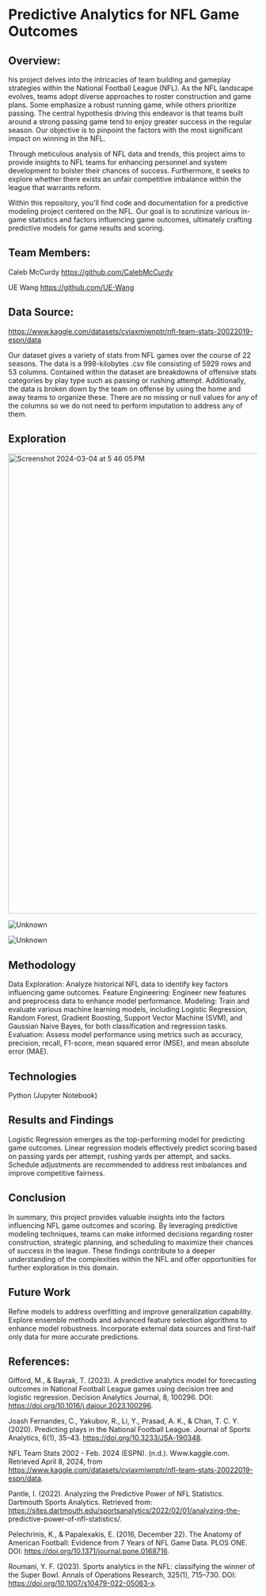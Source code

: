# Predictive Analytics for NFL Game Outcomes

## Overview:

his project delves into the intricacies of team building and gameplay strategies within the National Football League (NFL). As the NFL landscape evolves, teams adopt diverse approaches to roster construction and game plans. Some emphasize a robust running game, while others prioritize passing. The central hypothesis driving this endeavor is that teams built around a strong passing game tend to enjoy greater success in the regular season. Our objective is to pinpoint the factors with the most significant impact on winning in the NFL.

Through meticulous analysis of NFL data and trends, this project aims to provide insights to NFL teams for enhancing personnel and system development to bolster their chances of success. Furthermore, it seeks to explore whether there exists an unfair competitive imbalance within the league that warrants reform.

Within this repository, you'll find code and documentation for a predictive modeling project centered on the NFL. Our goal is to scrutinize various in-game statistics and factors influencing game outcomes, ultimately crafting predictive models for game results and scoring.


## Team Members:

Caleb McCurdy  https://github.com/CalebMcCurdy

UE Wang  https://github.com/UE-Wang

## Data Source:

https://www.kaggle.com/datasets/cviaxmiwnptr/nfl-team-stats-20022019-espn/data

Our dataset gives a variety of stats from NFL games over the course of 22 seasons. The data is a 998-kilobytes .csv file consisting of 5929 rows and 53 columns. Contained within the dataset are breakdowns of offensive stats categories by play type such as passing or rushing attempt. Additionally, the data is broken down by the team on offense by using the home and away teams to organize these. There are no missing or null values for any of the columns so we do not need to perform imputation to address any of them. 

## Exploration

<img width="930" alt="Screenshot 2024-03-04 at 5 46 05 PM" src="https://github.com/UE-Wang/MSADS599-Capstone-Project/assets/108497911/d0cd9824-ed73-4288-8af7-c7c221cf1515">

![Unknown](https://github.com/CalebMcCurdy/NFL_Impact_Analysis/assets/108497911/1e8c68b3-d79c-4f45-85ab-4a126787c822)

![Unknown](https://github.com/CalebMcCurdy/NFL_Impact_Analysis/assets/108497911/9dfa4d82-808f-4a7f-818e-d0ad232128e6)

## Methodology

Data Exploration: Analyze historical NFL data to identify key factors influencing game outcomes.
Feature Engineering: Engineer new features and preprocess data to enhance model performance.
Modeling: Train and evaluate various machine learning models, including Logistic Regression, Random Forest, Gradient Boosting, Support Vector Machine (SVM), and Gaussian Naive Bayes, for both classification and regression tasks.
Evaluation: Assess model performance using metrics such as accuracy, precision, recall, F1-score, mean squared error (MSE), and mean absolute error (MAE).

## Technologies

Python (Jupyter Notebook)

## Results and Findings

Logistic Regression emerges as the top-performing model for predicting game outcomes.
Linear regression models effectively predict scoring based on passing yards per attempt, rushing yards per attempt, and sacks.
Schedule adjustments are recommended to address rest imbalances and improve competitive fairness.

## Conclusion

In summary, this project provides valuable insights into the factors influencing NFL game outcomes and scoring. By leveraging predictive modeling techniques, teams can make informed decisions regarding roster construction, strategic planning, and scheduling to maximize their chances of success in the league. These findings contribute to a deeper understanding of the complexities within the NFL and offer opportunities for further exploration in this domain.

## Future Work

Refine models to address overfitting and improve generalization capability.
Explore ensemble methods and advanced feature selection algorithms to enhance model robustness.
Incorporate external data sources and first-half only data for more accurate predictions.

## References:

Gifford, M., & Bayrak, T. (2023). A predictive analytics model for forecasting outcomes in 		National Football League games using decision tree and logistic regression. Decision 		Analytics Journal, 8, 100296. DOI: https://doi.org/10.1016/j.dajour.2023.100296.

Joash Fernandes, C., Yakubov, R., Li, Y., Prasad, A. K., & Chan, T. C. Y. (2020). Predicting 		plays in the National Football League. Journal of Sports Analytics, 6(1), 35–43. 			https://doi.org/10.3233/JSA-190348.

NFL Team Stats 2002 - Feb. 2024 (ESPN). (n.d.). Www.kaggle.com. Retrieved April 8, 2024, 		from https://www.kaggle.com/datasets/cviaxmiwnptr/nfl-team-stats-20022019-espn/data.

Pantle, I. (2022). Analyzing the Predictive Power of NFL Statistics. Dartmouth Sports Analytics. 		Retrieved from: https://sites.dartmouth.edu/sportsanalytics/2022/02/01/analyzing-the-	
predictive-power-of-nfl-statistics/.

Pelechrinis, K., & Papalexakis, E. (2016, December 22). The Anatomy of American Football: 		Evidence from 7 Years of NFL Game Data. PLOS ONE. DOI: 
https://doi.org/10.1371/journal.pone.0168716.

Roumani, Y. F. (2023). Sports analytics in the NFL: classifying the winner of the Super Bowl. 		Annals of Operations Research, 325(1), 715–730. DOI: 
https://doi.org/10.1007/s10479-022-05063-x.





